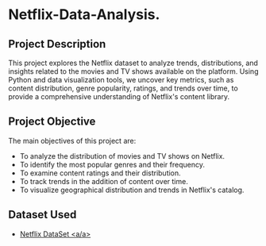 # Netflix-Data-Analysis.
## Project Description
This project explores the Netflix dataset to analyze trends, distributions, and insights related to the movies and TV shows available on the platform. Using Python and data visualization tools, we uncover key metrics, such as content distribution, genre popularity, ratings, and trends over time, to provide a comprehensive understanding of Netflix's content library.


## Project Objective
The main objectives of this project are:
- To analyze the distribution of movies and TV shows on Netflix.
- To identify the most popular genres and their frequency.
- To examine content ratings and their distribution.
- To track trends in the addition of content over time.
- To visualize geographical distribution and trends in Netflix's catalog.


## Dataset Used
- <a href= "https://github.com/dhok07/Netflix-Data-Alanysis/blob/main/netflix_titles.csv">Netflix DataSet <a/a>
